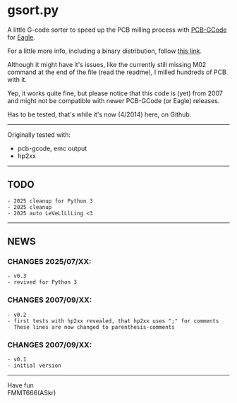 gsort.py
========

A little G-code sorter to speed up the PCB milling process with [PCB-GCode][1] for [Eagle][2].

For a little more info, including a binary distribution, follow [this link][3]. 

Although it might have it's issues, like the currently still missing M02 command at the end of the
file (read the readme), I milled hundreds of PCB with it.

Yep, it works quite fine, but please notice that this code is (yet) from 2007 and might not
be compatible with newer PCB-GCode (or Eagle) releases.

Has to be tested, that's while it's now (4/2014) here, on Github.


----------------------------------------------------------------------------------------------

Originally tested with:

 - pcb-gcode, emc output
 - hp2xx 

---
## TODO
    - 2025 cleanup for Python 3
    - 2025 cleanup
    - 2025 auto LeVeLlLlLing <3


---
## NEWS

### CHANGES 2025/07/XX:
    - v0.3
    - revived for Python 3


### CHANGES 2007/09/XX:
    - v0.2
    - first tests with hp2xx revealed, that hp2xx uses ";" for comments
      These lines are now changed to parenthesis-comments


### CHANGES 2007/09/XX:
    - v0.1
    - initial version



---
Have fun  
FMMT666(ASkr)  


[1]: http://www.pcbgcode.org/
[2]: http://www.cadsoft.de
[3]: http://www.askrprojects.net/software/gsort.html

